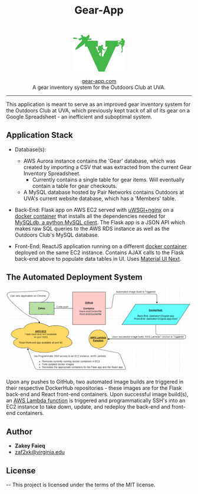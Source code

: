 <h1 align="center"> Gear-App </h1> <br>
<p align="center">
  <a href="http://gear-app.com">
    <img title="GitPoint" src="./front-end/src/Layouts/ODC-logo.png" height=100 width=140 />
  </a>
</p>


<p align="center"><a href="http://gear-app.com"> gear-app.com </a> <br />A gear inventory system for the Outdoors Club at UVA.</p>

*******
This application is meant to serve as an improved gear inventory system for the Outdoors Club at UVA, which previously kept track of all of its gear on a Google Spreadsheet - an inefficient and suboptimal system.

## Application Stack
* Database(s):
    - AWS Aurora instance contains the 'Gear' database, which was created by importing a CSV that was extracted from the current Gear Inventory Spreadsheet.
        * Currently contains a single table for gear items. Will eventually contain a table for gear checkouts.
    - A MySQL database hosted by Pair Networks contains Outdoors at UVA's current website database, which has a 'Members' table.


* Back-End: Flask app on AWS EC2 served with [uWSGI+nginx](http://flask.pocoo.org/docs/1.0/deploying/uwsgi/) on a [docker container](https://hub.docker.com/r/zakinator123/gear-app/~/dockerfile/) that installs all the dependencies needed for [MySQLdb, a python MySQL client](https://github.com/PyMySQL/mysqlclient-python). The Flask app is a JSON API which makes raw SQL queries to the AWS RDS instance as well as the Outdoors Club's MySQL database.

* Front-End: ReactJS application running on a different [docker container](https://hub.docker.com/r/zakinator123/gear-app-react/~/dockerfile/) deployed on the same EC2 instance. Contains AJAX calls to the Flask back-end above to populate data tables in UI. Uses [Material UI Next](https://material-ui-next.com/).

## The Automated Deployment System

![Alt text](gear-app-deployment-system.png?raw=true "The system")

Upon any pushes to GitHub, two automated image builds are triggered in their respective DockerHub repositories - these images are for the Flask back-end and React front-end containers. Upon successful image build(s), an [AWS Lambda function](https://github.com/Zakinator123/Gear-App/blob/master/lambda/lambda_function.py) is triggered and programmatically SSH's into an EC2 instance to take down, update, and redeploy the back-end and front-end containers.


## Author

* **Zakey Faieq**
* zaf2xk@virginia.edu

## License

-- This project is licensed under the terms of the MIT license.